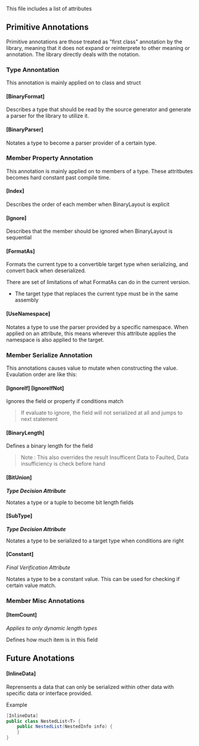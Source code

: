 ﻿This file includes a list of attributes 

## Primitive Annotations

Primitive annotations are those treated as "first class" annotation by the library, 
meaning that it does not expand or reinterprete to other meaning or annotation.
The library directly deals with the notation. 

### Type Annontation

This annotation is mainly applied on to class and struct

#### [BinaryFormat]

Describes a type that should be read by the source generator and generate a parser for the library to utilize it.

#### [BinaryParser]

Notates a type to become a parser provider of a certain type.


### Member Property Annotation

This annotation is mainly applied on to members of a type.
These attritbutes becomes hard constant past compile time.

#### [Index]

Describes the order of each member when BinaryLayout is explicit

#### [Ignore]

Describes that the member should be ignored when BinaryLayout is sequential

#### [FormatAs]

Formats the current type to a convertible target type when serializing, and convert back when deserialized.

There are set of limitations of what FormatAs can do in the current version.

- The target type that replaces the current type must be in the same assembly

#### [UseNamespace]

Notates a type to use the parser provided by a specific namespace. When applied on an attribute, 
this means wherever this attribute applies the namespace is also applied to the target.

### Member Serialize Annotation

This annotations causes value to mutate when constructing the value.
Evaulation order are like this:

#### [IgnoreIf] [IgnoreIfNot]

Ignores the field or property if conditions match

> If evaluate to ignore, the field will not serialized at all and jumps to next statement

#### [BinaryLength]

Defines a binary length for the field

> Note : This also overrides the result Insufficent Data to Faulted, Data insufficiency is check before hand

#### [BitUnion]

***Type Decision Attribute***

Notates a type or a tuple to become bit length fields


#### [SubType]

***Type Decision Attribute***

Notates a type to be serialized to a target type when conditions are right

#### [Constant]

*Final Verification Attribute*

Notates a type to be a constant value. This can be used for checking if certain value match.

### Member Misc Annotations

#### [ItemCount]

*Applies to only dynamic length types*

Defines how much item is in this field


## Future Anotations

#### [InlineData]

Reprensents a data that can only be serialized within other data with specific data or interface provided.

Example

```csharp
[InlineData]
public class NestedList<T> {
	public NestedList(NestedInfo info) {
	}
}

